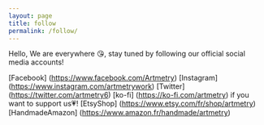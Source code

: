 ```yaml
---
layout: page
title: follow
permalink: /follow/
---
```


Hello, 
We are everywhere 😘, stay tuned by following our official social media accounts!

[Facebook] (https://www.facebook.com/Artmetry)
[Instagram] (https://www.instagram.com/artmetrywork)
[Twitter] (https://twitter.com/artmetry6)
[ko-fi] (https://ko-fi.com/artmetry) if you want to support us💗! 
[EtsyShop] (https://www.etsy.com/fr/shop/artmetry)
[HandmadeAmazon] (https://www.amazon.fr/handmade/artmetry)

